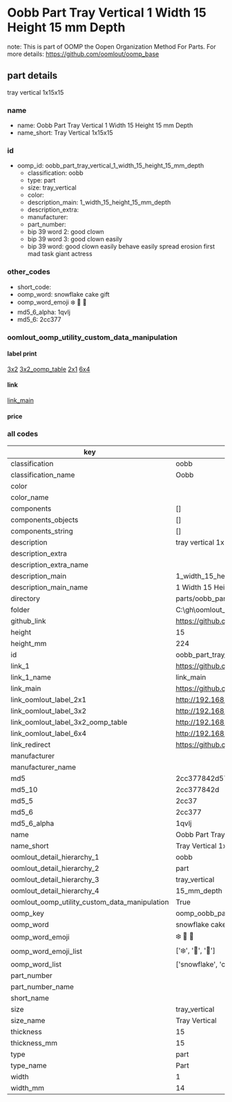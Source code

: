 # Oobb Part Tray Vertical 1 Width 15 Height 15 mm Depth  

note: This is part of OOMP the Oopen Organization Method For Parts. For more details: https://github.com/oomlout/oomp_base

##  part details
  



tray vertical 1x15x15



### name
* name: Oobb Part Tray Vertical 1 Width 15 Height 15 mm Depth
* name_short: Tray Vertical 1x15x15 
### id
* oomp_id: oobb_part_tray_vertical_1_width_15_height_15_mm_depth
  * classification: oobb
  * type: part
  * size: tray_vertical
  * color: 
  * description_main: 1_width_15_height_15_mm_depth
  * description_extra: 
  * manufacturer: 
  * part_number: 
  * bip 39 word 2: good clown
  * bip 39 word 3: good clown easily
  * bip 39 word: good clown easily behave easily spread erosion first mad task giant actress

### other_codes
* short_code: 
* oomp_word: snowflake cake gift
* oomp_word_emoji :snowflake: :cake: :gift:
* md5_6_alpha: 1qvlj
* md5_6: 2cc377






### oomlout_oomp_utility_custom_data_manipulation
#### label print
[3x2](http://192.168.1.245:1112/?label=oomp%201qvlj)
[3x2_oomp_table](http://192.168.1.108:1112/?label=oomp%201qvlj)
[2x1](http://192.168.1.242:1112/?label=oomp%201qvlj)
[6x4](http://192.168.1.55:1112/?label=oomp%201qvlj)    

#### link

[link_main](https://github.com/oomlout/oomlout_oobb_version_4_generated_parts/tree/main/navigation_oomp/oobb/part/tray_vertical/1_width_15_height_15_mm_depth/part)                              

#### price







### all codes 
| key | value |  
| --- | --- |  
| classification | oobb |  
| classification_name | Oobb |  
| color |  |  
| color_name |  |  
| components | [] |  
| components_objects | [] |  
| components_string | [] |  
| description | tray vertical 1x15x15 |  
| description_extra |  |  
| description_extra_name |  |  
| description_main | 1_width_15_height_15_mm_depth |  
| description_main_name | 1 Width 15 Height 15 mm Depth |  
| directory | parts/oobb_part_tray_vertical_1_width_15_height_15_mm_depth |  
| folder | C:\gh\oomlout_oobb_version_4_generated_parts\parts\oobb_part_tray_vertical_1_width_15_height_15_mm_depth |  
| github_link | https://github.com/oomlout/oomlout_oomp_part_src/tree/main/parts/oobb_part_tray_vertical_1_width_15_height_15_mm_depth |  
| height | 15 |  
| height_mm | 224 |  
| id | oobb_part_tray_vertical_1_width_15_height_15_mm_depth |  
| link_1 | https://github.com/oomlout/oomlout_oobb_version_4_generated_parts/tree/main/navigation_oomp/oobb/part/tray_vertical/1_width_15_height_15_mm_depth/part |  
| link_1_name | link_main |  
| link_main | https://github.com/oomlout/oomlout_oobb_version_4_generated_parts/tree/main/navigation_oomp/oobb/part/tray_vertical/1_width_15_height_15_mm_depth/part |  
| link_oomlout_label_2x1 | http://192.168.1.242:1112/?label=oomp%201qvlj |  
| link_oomlout_label_3x2 | http://192.168.1.245:1112/?label=oomp%201qvlj |  
| link_oomlout_label_3x2_oomp_table | http://192.168.1.108:1112/?label=oomp%201qvlj |  
| link_oomlout_label_6x4 | http://192.168.1.55:1112/?label=oomp%201qvlj |  
| link_redirect | https://github.com/oomlout/oomlout_oobb_version_4_generated_parts/tree/main/parts/oobb_tray_vertical_01_15_15 |  
| manufacturer |  |  
| manufacturer_name |  |  
| md5 | 2cc377842d5769974c22c1468b0b0323 |  
| md5_10 | 2cc377842d |  
| md5_5 | 2cc37 |  
| md5_6 | 2cc377 |  
| md5_6_alpha | 1qvlj |  
| name | Oobb Part Tray Vertical 1 Width 15 Height 15 mm Depth |  
| name_short | Tray Vertical 1x15x15  |  
| oomlout_detail_hierarchy_1 | oobb |  
| oomlout_detail_hierarchy_2 | part |  
| oomlout_detail_hierarchy_3 | tray_vertical |  
| oomlout_detail_hierarchy_4 | 15_mm_depth |  
| oomlout_oomp_utility_custom_data_manipulation | True |  
| oomp_key | oomp_oobb_part_tray_vertical_1_width_15_height_15_mm_depth |  
| oomp_word | snowflake cake gift |  
| oomp_word_emoji | :snowflake: :cake: :gift: |  
| oomp_word_emoji_list | [':snowflake:', ':cake:', ':gift:'] |  
| oomp_word_list | ['snowflake', 'cake', 'gift'] |  
| part_number |  |  
| part_number_name |  |  
| short_name |  |  
| size | tray_vertical |  
| size_name | Tray Vertical |  
| thickness | 15 |  
| thickness_mm | 15 |  
| type | part |  
| type_name | Part |  
| width | 1 |  
| width_mm | 14 |  
